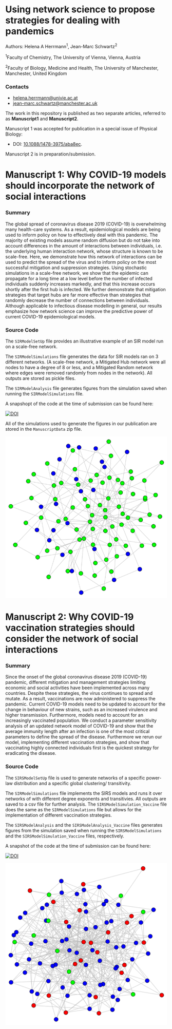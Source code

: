 # Using network science to propose strategies for dealing with pandemics 

Authors: Helena A Herrmann<sup>1</sup>, Jean-Marc Schwartz<sup>2</sup>

<sup>1</sup>Faculty of Chemistry, The University of Vienna, Vienna, Austria

<sup>2</sup>Faculty of Biology, Medicine and Health, The University of Manchester, Manchester, United Kingdom

### Contacts

- helena.herrmann@univie.ac.at
- jean-marc.schwartz@manchester.ac.uk

The work in this repository is published as two separate articles, referred to as __Manuscript1__ and __Manuscript2__. 

Manuscript 1 was accepted for publication in a special issue of Physical Biology: 
- DOI: [10.1088/1478-3975/aba8ec](https://iopscience.iop.org/article/10.1088/1478-3975/aba8ec).

Manuscript 2 is in preparation/submission. 

# Manuscript 1: Why COVID-19 models should incorporate the network of social interactions

### Summary

The global spread of coronavirus disease 2019 (COVID-19) is overwhelming many health-care systems. As a result, epidemiological models are being used to inform policy on how to effectively deal with this pandemic. The majority of existing models assume random diffusion but do not take into account differences in the amount of interactions between individuals, i.e. the underlying human interaction network, whose structure is known to be scale-free. Here, we demonstrate how this network of interactions can be used to predict the spread of the virus and to inform policy on the most successful mitigation and suppression strategies. Using stochastic simulations in a scale-free network, we show that the epidemic can propagate for a long time at a low level before the number of infected individuals suddenly increases markedly, and that this increase occurs shortly after the first hub is infected. We further demonstrate that mitigation strategies that target hubs are far more effective than strategies that randomly decrease the number of connections between individuals. Although applicable to infectious disease modelling in general, our results emphasize how network science can improve the predictive power of current COVID-19 epidemiological models.

### Source Code

The `SIRModelSetUp` file provides an illustrative example of an SIR model run on a scale-free network. 

The `SIRModelSimulations` file generates the data for SIR models ran on 3 different networks.
(A scale-free network, a Mitigated Hub network were all nodes to have a degree of 8 or less, and a Mitigated Random network
where edges were removed randomly from nodes in the network).
All outputs are stored as pickle files. 

The `SIRModelAnalysis` file generates figures from the simulation saved when running the `SIRModelSimulations` file.

A snapshopt of the code at the time of submission can be found here: 

[![DOI](https://zenodo.org/badge/252158608.svg)](https://zenodo.org/badge/latestdoi/252158608)

All of the simulations used to generate the figures in our publication are stored in the `ManuscriptData` zip file. 

![Example SIR on Scale-free](ExNetwork1.png)

# Manuscript 2: Why COVID-19 vaccination strategies should consider the network of social interactions

### Summary 

Since the onset of the global coronavirus disease 2019 (COVID-19) pandemic, different mitigation and management strategies limiting economic and social activities have been implemented across many countries. Despite these strategies, the virus continues to spread and mutate. As a result, vaccinations are now administered to suppress the pandemic. Current COVID-19 models need to be updated to account for the change in behaviour of new strains, such as an increased virulence and higher transmission. Furthermore, models need to account for an increasingly vaccinated population. We conduct a parameter sensitivity analysis of an updated network model of COVID-19 and show that the average immunity length after an infection is one of the most critical parameters to define the spread of the disease. Furthermore we rerun our model, implementing different vaccination strategies, and show that vaccinating highly connected individuals first is the quickest strategy for eradicating the disease. 

### Source Code 

The `SIRSModelSetUp` file is used to generate networks of a specific power-law distribution and a specific global clustering/ transitivity. 

The `SIRModelSimulations` file implements the SIRS models and runs it over networks of with different degree exponents and transitivies. All outputs are saved to a csv file for further analysis. 
The `SIRSModelSimulation_Vaccine` file does the same as the `SIRModelSimulations` file but allows for the implementation of different vaccination strategies. 

The `SIRSModelAnalysis` and the `SIRSModelAnalysis_Vaccine` files generates figures from the simulation saved when running the `SIRSModelSimulations` and the `SIRSModelSimulation_Vaccine` files, respectively.

A snapshot of the code at the time of submission can be found here: 

[![DOI](https://zenodo.org/badge/DOI/10.5281/zenodo.4485325.svg)](https://doi.org/10.5281/zenodo.4485325)

![Example SIRS on Scale-free with degree exponent 3.2 and transitivity 0.18](ExNetwork2.svg)

